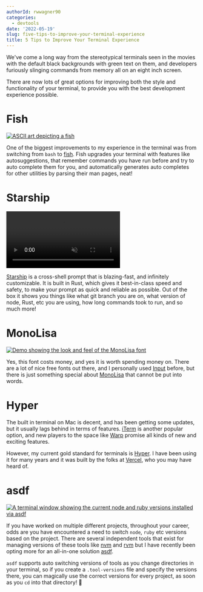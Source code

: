 ```yaml
---
authorId: rwwagner90
categories:
  - devtools
date: '2022-05-19'
slug: five-tips-to-improve-your-terminal-experience
title: 5 Tips to Improve Your Terminal Experience
---
```


We've come a long way from the stereotypical terminals seen in the movies with
the default black backgrounds with green text on them, and developers furiously
slinging commands from memory all on an eight inch screen.

There are now lots of great options for improving both the style and functionality
of your terminal, to provide you with the best development experience possible.

# Fish

[![ASCII art depicting a fish](/img/blog/five-tips-to-improve-your-terminal-experience/fish.png)](https://fishshell.com/)

One of the biggest improvements to my experience in the terminal was from switching from `bash` to
[fish](https://fishshell.com/). Fish upgrades your terminal with features like autosuggestions, that
remember commands you have run before and try to auto complete them for you, and automatically
generates auto completes for other utilities by parsing their man pages, neat!

# Starship

<a href="https://starship.rs/">
  <video muted="muted" autoplay="autoplay" loop="loop" playsinline="" class="demo-video">
    <source src="/video/demo.webm" type="video/webm"> 
    <source src="/video/demo.mp4" type="video/mp4">
  </video>
</a>

<br/>

[Starship](https://starship.rs/) is a cross-shell prompt that is blazing-fast, and infinitely customizable.
It is built in Rust, which gives it best-in-class speed and safety, to make your prompt as quick and reliable
as possible. Out of the box it shows you things like what git branch you are on, what version of node, Rust, etc
you are using, how long commands took to run, and so much more!

# MonoLisa

[![Demo showing the look and feel of the MonoLisa font](/img/blog/five-tips-to-improve-your-terminal-experience/monolisa.png)](https://www.monolisa.dev/)

Yes, this font costs money, and yes it is worth spending money on. There are a lot of nice free fonts
out there, and I personally used [Input](https://input.djr.com/) before, but there is just something special about [MonoLisa](https://www.monolisa.dev/)
that cannot be put into words.

# Hyper

The built in terminal on Mac is decent, and has been getting some updates, but it usually lags
behind in terms of features. [iTerm](https://iterm2.com/) is another popular option, and new players to the space
like [Warp](https://www.warp.dev/) promise all kinds of new and exciting features.

However, my current gold standard for terminals is [Hyper](https://hyper.is/). I have been using it for many years
and it was built by the folks at [Vercel](https://vercel.com/), who you may have heard of.

# asdf

[![A terminal window showing the current node and ruby versions installed via asdf](/img/blog/five-tips-to-improve-your-terminal-experience/asdf.png)](https://asdf-vm.com/)

If you have worked on multiple different projects, throughout your career, odds are you have encountered a
need to switch `node`, `ruby` etc versions based on the project. There are several independent tools that
exist for managing versions of these tools like [nvm](https://github.com/nvm-sh/nvm) and [rvm](https://rvm.io/)
but I have recently been opting more for an all-in-one solution [asdf](https://asdf-vm.com/).

`asdf` supports auto switching versions of tools as you change directories in your terminal, so if you
create a `.tool-versions` file and specify the versions there, you can magically use the correct
versions for every project, as soon as you `cd` into that directory! 🎉
